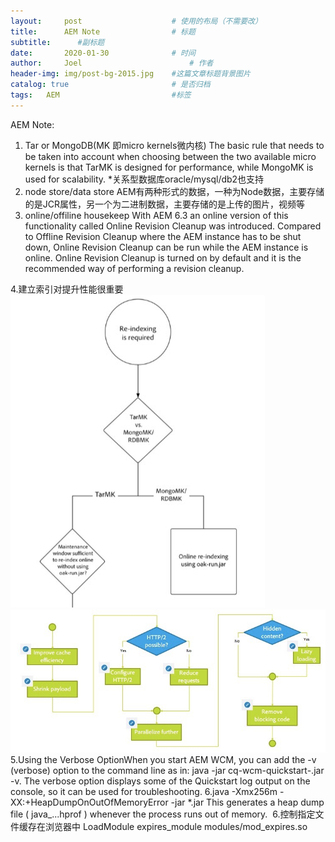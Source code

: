 ```yaml
---
layout:     post   				    # 使用的布局（不需要改）
title:      AEM Note 				# 标题 
subtitle:      #副标题
date:       2020-01-30				# 时间
author:     Joel 						# 作者
header-img: img/post-bg-2015.jpg 	#这篇文章标题背景图片
catalog: true 						# 是否归档
tags:	AEM							#标签
---
```

AEM Note:
1. Tar or MongoDB(MK 即micro kernels微内核)
The basic rule that needs to be taken into account when choosing between the two available micro kernels is that TarMK is designed for performance, while MongoMK is used for scalability.
*关系型数据库oracle/mysql/db2也支持
2. node store/data store
AEM有两种形式的数据，一种为Node数据，主要存储的是JCR属性，另一个为二进制数据，主要存储的是上传的图片，视频等
3. online/offiline housekeep
With AEM 6.3 an online version of this functionality called Online Revision Cleanup was introduced. Compared to Offline Revision Cleanup where the AEM instance has to be shut down, Online Revision Cleanup can be run while the AEM instance is online. Online Revision Cleanup is turned on by default and it is the recommended way of performing a revision cleanup.

4.建立索引对提升性能很重要
![图片](/img/blog/IMG_0485.jpeg)
![图片](/img/blog/IMG_0486.jpeg)
5.Using the Verbose OptionWhen you start AEM WCM, you can add the -v (verbose) option to the command line as in: java -jar cq-wcm-quickstart-<version>.jar -v.
The verbose option displays some of the Quickstart log output on the console, so it can be used for troubleshooting.
6.java -Xmx256m -XX:+HeapDumpOnOutOfMemoryError -jar *.jar
This generates a heap dump file ( java_...hprof ) whenever the process runs out of memory. 
6.控制指定文件缓存在浏览器中
LoadModule expires_module modules/mod_expires.so
